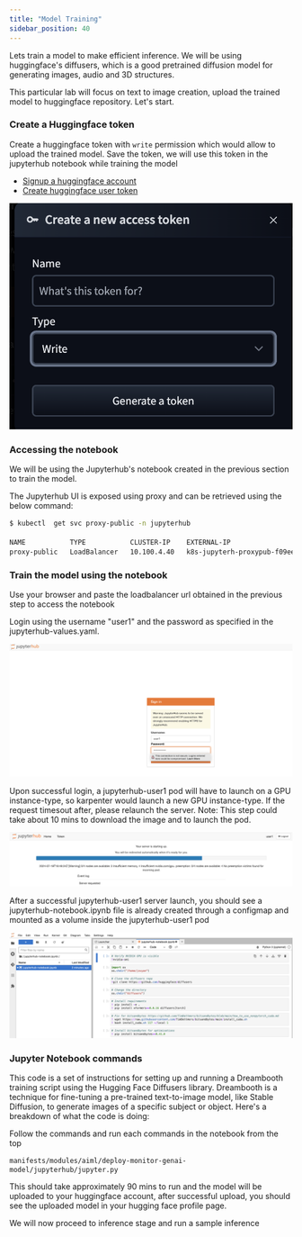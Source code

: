 ```yaml
---
title: "Model Training"
sidebar_position: 40
---
```


Lets train a model to make efficient inference. We will be using huggingface's diffusers, which is a good pretrained diffusion model for generating images, audio and 3D structures.

This particular lab will focus on text to image creation, upload the trained model to huggingface repository. Let's start.

### Create a Huggingface token 

Create a huggingface token with `write` permission which would allow to upload the trained model. Save the token, we will use this token in the jupyterhub notebook while training the model

- [Signup a huggingface account](https://huggingface.co/join)
- [Create huggingface user token](https://huggingface.co/docs/hub/en/security-tokens#user-access-tokens)

![huggingface token](./assets/huggingface-token.png)


### Accessing the notebook

We will be using the Jupyterhub's notebook created in the previous section to train the model. 

The Jupyterhub UI is exposed using proxy and can be retrieved using the below command:


```bash timeout=300 wait=60
$ kubectl  get svc proxy-public -n jupyterhub    

NAME           TYPE           CLUSTER-IP    EXTERNAL-IP                                                                     PORT(S)        AGE
proxy-public   LoadBalancer   10.100.4.40   k8s-jupyterh-proxypub-f09eec1e26-6209b7ae072999d6.elb.us-west-2.amazonaws.com   80:30941/TCP   6d4h
```

### Train the model using the notebook

Use your browser and paste the loadbalancer url obtained in the previous step to access the notebook

Login using the username "user1" and the password as specified in the jupyterhub-values.yaml. 
 
![jupyterhub login page](./assets/jupyterhub-login.png)

Upon successful login, a jupyterhub-user1 pod will have to launch on a GPU instance-type, so karpenter would launch a new GPU instance-type. If the request timesout after, please relaunch the server. Note: This step could take about 10 mins to download the image and to launch the pod. 

![upload nb](./assets/user1-session-launch.png)


After a successful jupyterhub-user1 server launch, you should see a jupyterhub-notebook.ipynb file is already created through a configmap and mounted as a volume inside the jupyterhub-user1 pod

![upload nb](./assets/upload-nb.png)


### Jupyter Notebook commands

This code is a set of instructions for setting up and running a Dreambooth training script using the Hugging Face Diffusers library. Dreambooth is a technique for fine-tuning a pre-trained text-to-image model, like Stable Diffusion, to generate images of a specific subject or object. Here's a breakdown of what the code is doing:

Follow the commands and run each commands in the notebook from the top


```file
manifests/modules/aiml/deploy-monitor-genai-model/jupyterhub/jupyter.py
```


This should take approximately 90 mins to run and the model will be uploaded to your huggingface account, after successful upload, you should see the uploaded model in your hugging face profile page.

We will now proceed to inference stage and run a sample inference
